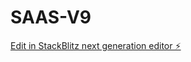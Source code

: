 # SAAS-V9

[Edit in StackBlitz next generation editor ⚡️](https://stackblitz.com/~/github.com/manatee648/SAAS-V9)